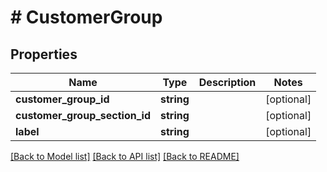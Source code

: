 # # CustomerGroup

## Properties

Name | Type | Description | Notes
------------ | ------------- | ------------- | -------------
**customer_group_id** | **string** |  | [optional]
**customer_group_section_id** | **string** |  | [optional]
**label** | **string** |  | [optional]

[[Back to Model list]](../../README.md#models) [[Back to API list]](../../README.md#endpoints) [[Back to README]](../../README.md)
